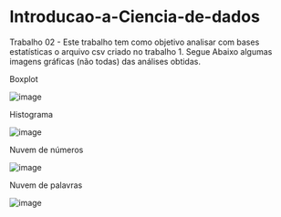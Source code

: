 
# Introducao-a-Ciencia-de-dados

Trabalho 02 - Este trabalho tem como objetivo analisar com bases estatísticas o arquivo csv criado no trabalho 1. Segue Abaixo algumas imagens gráficas (não todas)  das análises obtidas. 

Boxplot 

![image](https://user-images.githubusercontent.com/82840116/176326389-ce433e2d-8803-43c4-be75-2d3149a38d92.png)

Histograma

![image](https://user-images.githubusercontent.com/82840116/176326454-4004241c-e6ee-418a-afae-19a80bef77bc.png)

Nuvem de números 

![image](https://user-images.githubusercontent.com/82840116/176326501-59ab7b25-3939-40fb-b2b7-80ff7003efb9.png)

Nuvem de palavras

![image](https://user-images.githubusercontent.com/82840116/176326527-976bc6db-f8a3-43d2-8449-1c95021d6dff.png)

